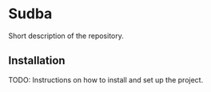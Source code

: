 # Sudba

Short description of the repository.

## Installation

TODO: Instructions on how to install and set up the project.
